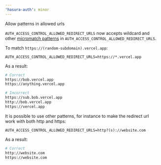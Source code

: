 ```yaml
---
'hasura-auth': minor
---
```


Allow patterns in allowed urls

`AUTH_ACCESS_CONTROL_ALLOWED_REDIRECT_URLS` now accepts wildcard and other [micromatch patterns](https://github.com/micromatch/micromatch#matching-features) in `AUTH_ACCESS_CONTROL_ALLOWED_REDIRECT_URLS`.

To match `https://(random-subdomain).vercel.app`:

```
AUTH_ACCESS_CONTROL_ALLOWED_REDIRECT_URLS=https://*.vercel.app
```

As a result:

```sh
# Correct
https://bob.vercel.app
https://anything.vercel.app

# Incorrect
https://sub.bob.vercel.app
http://bob.vercel.app
https://vercel.app

```

It is possible to use other patterns, for instance to make the redirect url work with both http and https:

```
AUTH_ACCESS_CONTROL_ALLOWED_REDIRECT_URLS=http?(s)://website.com
```

As a result:

```sh
# Correct
http://website.com
https://website.com


```
